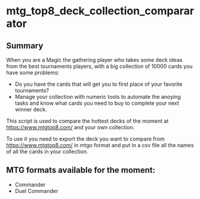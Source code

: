 # mtg_top8_deck_collection_compararator
## Summary
When you are a Magic the gathering player who takes some deck ideas from the best tournaments players, with a big collection of 10000 cards you have some problems:
  - Do you have the cards that will get you to first place of your favorite tournaments?
  - Manage your collection with numeric tools to automate the anoying tasks and know what cards you need to buy to complete your next winner deck.
  
This script is used to compare the hottest decks of the moment at https://www.mtgtop8.com/ and your own collection.

To use it you need to export the deck you want to compare from https://www.mtgtop8.com/ in mtgo format and put in a csv file all the names of all the cards in your collection.

## MTG formats available for the moment:
  - Commander
  - Duel Commander
